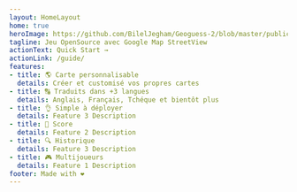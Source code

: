 ```yaml
---
layout: HomeLayout
home: true
heroImage: https://github.com/BilelJegham/Geoguess-2/blob/master/public/img/icons/android-icon-144x144.png?raw=true
tagline: Jeu OpenSource avec Google Map StreetView  
actionText: Quick Start →
actionLink: /guide/
features:
- title: 🌎 Carte personnalisable
  details: Créer et customisé vos propres cartes
- title: 🔠 Traduits dans +3 langues
  details: Anglais, Français, Tchéque et bientôt plus
- title: 👌 Simple à déployer
  details: Feature 3 Description
- title: 🥇 Score
  details: Feature 2 Description
- title: 🔍 Historique
  details: Feature 3 Description
- title: 🎮 Multijoueurs
  details: Feature 1 Description
footer: Made with ❤️
---
```



